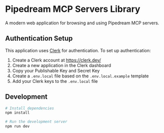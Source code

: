 # Pipedream MCP Servers Library

A modern web application for browsing and using Pipedream MCP servers.

## Authentication Setup

This application uses [Clerk](https://clerk.dev/) for authentication. To set up authentication:

1. Create a Clerk account at https://clerk.dev/
2. Create a new application in the Clerk dashboard
3. Copy your Publishable Key and Secret Key
4. Create a `.env.local` file based on the `.env.local.example` template
5. Add your Clerk keys to the `.env.local` file

## Development

```bash
# Install dependencies
npm install

# Run the development server
npm run dev

